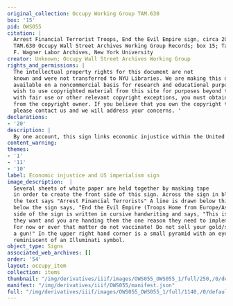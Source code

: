 ```yaml
---
original_collection: Occupy Working Group TAM.630
box: '15'
pid: OWS055
citation: |
  Arrest Financial Terrorist Troops, End the Evil Empire sign, circa 2011-2012;
  TAM.630 Occupy Wall Street Archives Working Group Records; box 15; Tamiment Library/Robert
  F. Wagner Labor Archives, New York University
creator: Unknown; Occupy Wall Street Archives Working Group
rights_and_permissions: |
  The intellectual property rights for this document are not
  known and were not transferred to NYU Libraries. We are making this document publicly
  available on a noncommercial basis for research and educational purposes. If you
  wish to use copyrighted material from this site for purposes beyond those in accordance
  with fair use or other relevant copyright exceptions, you must obtain permission
  from the copyright owner. If you believe that you own the copyright to this document,
  please contact us and we will address your concerns. '
declarations:
- '20'
description: |
  By one account, this sign links economic injustice within the United States to the United States’ imperialism abroad. Although the Obama administration was in the process of withdrawing troops from Iraq, it also decided to increase the nation's troop levels in Afghanistan in 2009 and 2010. Anti-war activism had waned by 2011, but critiques of American imperialism persisted during the Obama years. The sign reads, "Arrest Financial Terrorists, End the Evil Empire, Troops Home from Europe/Asia." The opposite side of the sign reveals a more conspiratorial slant, warning of “the order”—a nod to a conspiracy theory that hypothesizes the emergence of a global totalitarian government—and encourages the reader to refuse vaccination, hoard gold and silver, and purchase a fire arm. In 2021, we see these same messages being vocalized on the far-right. Though Occupy was by and large a protest initiated, organized, and carried out by the left, right-wing participation, particularly among Libertarians, was not a complete anomaly—then GOP presidential primary candidate Gary Johnson expressed his solidarity with the movement and met with protesters.
content_warning:
themes:
- '1'
- '11'
- '10'
label: Economic injustice and US imperialism sign
image_description:  |
  Several sheets of white paper are held together by masking tape
  in order to create the front side of this sign. Across the sign in black marker
  the text says "Arrest Financial Terrorists" A line is drawn below this text and
  below the sign says, "End the Evil Empire (Troops Home from Europe/Asia)." The opposite
  side of the sign is written in cursive handwriting and says, "This is exactly what
  they want and you are handing them the one reason they need to implement the order.
  For now or ever that matter do not vaccinate! Do not sell your gold/silver & get
  a gun!" In the upper right hand corner is a small pyramid with an eye at its center,
  reminiscent of an Illuminati symbol.
object_type: Signs
associated_web_archives: []
order: '54'
layout: occupy_item
collection: items
thumbnail: "/img/derivatives/iiif/images/OWS055_OWS055_1/full/250,/0/default.jpg"
manifest: "/img/derivatives/iiif/OWS055/manifest.json"
full: "/img/derivatives/iiif/images/OWS055_OWS055_1/full/1140,/0/default.jpg"
---
```

